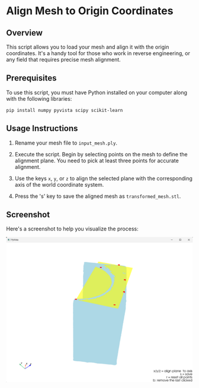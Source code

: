 # Align Mesh to Origin Coordinates

## Overview

This script allows you to load your mesh and align it with the origin coordinates. It's a handy tool for those who work in reverse engineering, or any field that requires precise mesh alignment.

## Prerequisites

To use this script, you must have Python installed on your computer along with the following libraries:

```shell
pip install numpy pyvista scipy scikit-learn
```

## Usage Instructions

1. Rename your mesh file to `input_mesh.ply`.

2. Execute the script. Begin by selecting points on the mesh to define the alignment plane. You need to pick at least three points for accurate alignment.

3. Use the keys `x`, `y`, or `z` to align the selected plane with the corresponding axis of the world coordinate system.

4. Press the 's' key to save the aligned mesh as `transformed_mesh.stl`.

## Screenshot

Here's a screenshot to help you visualize the process:

![Screenshot](screenshot.png)
